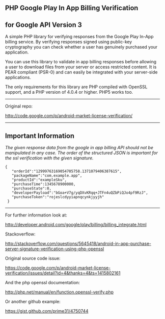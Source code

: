 ## PHP Google Play In App Billing Verification 
## for Google API Version 3

A simple PHP library for verifying responses from the Google Play In-App billing service. By verifying responses signed using public-key cryptography you can check whether a user has genuinely purchased your application.

You can use this library to validate in app billing responses before allowing a user to download files from your server or access restricted content. It is PEAR compliant (PSR-0) and can easily be integrated with your server-side applications.

The only requirements for this library are PHP compiled with OpenSSL support, and a PHP version of 4.0.4 or higher. PHP5 works too. 


---


Original repo: 

http://code.google.com/p/android-market-license-verification/


---


## Important Information 

*The given response data from the google in app billing API should not be manipulated in any case. The order of the structured JSON is important for the ssl verification with the given signature.*
```
{ 
   "orderId":"12999763169054705758.1371079406387615", 
   "packageName":"com.example.app",
   "productId":"exampleSku",
   "purchaseTime":1345678900000,
   "purchaseState":0,
   "developerPayload":"bGoa+V7g/yqDXvKRqq+JTFn4uQZbPiQJo4pf9RzJ",
   "purchaseToken":"rojeslcdyyiapnqcynkjyyjh"
 }
```


---


For further information look at:

http://developer.android.com/google/play/billing/billing_integrate.html

Stackoverflow:

http://stackoverflow.com/questions/5645418/android-in-app-purchase-server-signature-verification-using-php-openssl

Original source code issue:

https://code.google.com/p/android-market-license-verification/issues/detail?id=4&thanks=4&ts=1415802161

And the php openssl documentation:

http://php.net/manual/en/function.openssl-verify.php

Or another github example: 

https://gist.github.com/prime31/4750744

